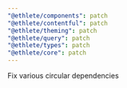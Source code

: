 ```yaml
---
"@ethlete/components": patch
"@ethlete/contentful": patch
"@ethlete/theming": patch
"@ethlete/query": patch
"@ethlete/types": patch
"@ethlete/core": patch
---
```


Fix various circular dependencies
